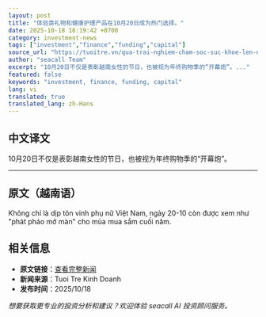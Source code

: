 ```yaml
---
layout: post
title: "体验类礼物和健康护理产品在10月20日成为热门选择。"
date: 2025-10-18 16:19:42 +0700
category: investment-news
tags: ["investment","finance","funding","capital"]
source_url: "https://tuoitre.vn/qua-trai-nghiem-cham-soc-suc-khoe-len-ngoi-dip-20-10-20251018170019672.htm"
author: "seacall Team"
excerpt: "10月20日不仅是表彰越南女性的节日，也被视为年终购物季的“开幕炮”。..."
featured: false
keywords: "investment, finance, funding, capital"
lang: vi
translated: true
translated_lang: zh-Hans
---
```


## 中文译文

10月20日不仅是表彰越南女性的节日，也被视为年终购物季的“开幕炮”。

---

## 原文（越南语）

Không chỉ là dịp tôn vinh phụ nữ Việt Nam, ngày 20-10 còn được xem như "phát pháo mở màn" cho mùa mua sắm cuối năm.

## 相关信息

- **原文链接**：[查看完整新闻](https://tuoitre.vn/qua-trai-nghiem-cham-soc-suc-khoe-len-ngoi-dip-20-10-20251018170019672.htm)
- **新闻来源**：Tuoi Tre Kinh Doanh
- **发布时间**：2025/10/18

*想要获取更专业的投资分析和建议？欢迎体验 seacall AI 投资顾问服务。*
